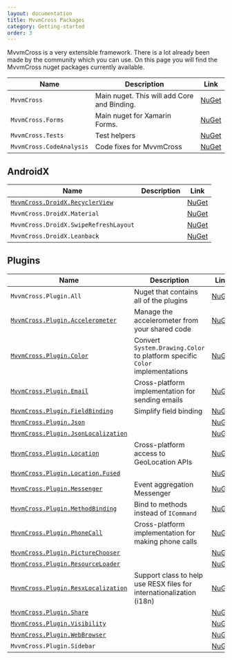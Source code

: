 ```yaml
---
layout: documentation
title: MvvmCross Packages
category: Getting-started
order: 3
---
```

MvvmCross is a very extensible framework. There is a lot already been made by the community which you can use. On this page you will find the MvvmCross nuget packages currently available.

Name | Description | Link
---- | ----------- | ----
`MvvmCross`                    | Main nuget. This will add Core and Binding. | [NuGet](https://www.nuget.org/packages/MvvmCross/)
`MvvmCross.Forms`              | Main nuget for Xamarin Forms. | [NuGet](https://www.nuget.org/packages/MvvmCross.Forms/)
`MvvmCross.Tests`              | Test helpers | [NuGet](https://www.nuget.org/packages/MvvmCross.Tests/)
`MvvmCross.CodeAnalysis`       | Code fixes for MvvmCross | [NuGet](https://www.nuget.org/packages/MvvmCross.CodeAnalysis/)


## AndroidX

Name | Description | Link
---- | ----------- | ----
[`MvvmCross.DroidX.RecyclerView`](https://www.mvvmcross.com/documentation/platform/android/android-recyclerview)    |  | [NuGet](https://www.nuget.org/packages/MvvmCross.DroidX.RecyclerView/)
`MvvmCross.DroidX.Material`   |  | [NuGet](https://www.nuget.org/packages/MvvmCross.DroidX.Material/)
`MvvmCross.DroidX.SwipeRefreshLayout` |  | [NuGet](https://www.nuget.org/packages/MvvmCross.DroidX.SwipeRefreshLayout/)
`MvvmCross.DroidX.Leanback`  |  | [NuGet](https://www.nuget.org/packages/MvvmCross.DroidX.Leanback/)


## Plugins

Name | Description | Link
---- | ----------- | ----
`MvvmCross.Plugin.All`              | Nuget that contains all of the plugins | [NuGet](https://www.nuget.org/packages/MvvmCross.Plugin.All/)
[`MvvmCross.Plugin.Accelerometer`](https://www.mvvmcross.com/documentation/plugins/accelerometer) | Manage the accelerometer from your shared code | [NuGet](https://www.nuget.org/packages/MvvmCross.Plugin.Accelerometer/)
[`MvvmCross.Plugin.Color`](https://www.mvvmcross.com/documentation/plugins/color) | Convert `System.Drawing.Color` to platform specific `Color` implementations | [NuGet](https://www.nuget.org/packages/MvvmCross.Plugin.Color/)
[`MvvmCross.Plugin.Email`](https://www.mvvmcross.com/documentation/plugins/email) | Cross-platform implementation for sending emails | [NuGet](https://www.nuget.org/packages/MvvmCross.Plugin.Email/)
[`MvvmCross.Plugin.FieldBinding`](https://www.mvvmcross.com/documentation/plugins/fieldbinding)     | Simplify field binding | [NuGet](https://www.nuget.org/packages/MvvmCross.Plugin.FieldBinding/)
[`MvvmCross.Plugin.Json`](https://www.mvvmcross.com/documentation/plugins/json)             |  | [NuGet](https://www.nuget.org/packages/MvvmCross.Plugin.Json/)
[`MvvmCross.Plugin.JsonLocalization`](https://www.mvvmcross.com/documentation/plugins/jsonlocalisation) |  | [NuGet](https://www.nuget.org/packages/MvvmCross.Plugin.JsonLocalization/)
[`MvvmCross.Plugin.Location`](https://www.mvvmcross.com/documentation/plugins/location)         | Cross-platform access to GeoLocation APIs | [NuGet](https://www.nuget.org/packages/MvvmCross.Plugin.Location/)
[`MvvmCross.Plugin.Location.Fused`](https://www.mvvmcross.com/documentation/plugins/jsonlocalisation)         |  | [NuGet](https://www.nuget.org/packages/MvvmCross.Plugin.Location.Fused/)
[`MvvmCross.Plugin.Messenger`](https://www.mvvmcross.com/documentation/plugins/messenger)        | Event aggregation Messenger | [NuGet](https://www.nuget.org/packages/MvvmCross.Plugin.Messenger/)
[`MvvmCross.Plugin.MethodBinding`](https://www.mvvmcross.com/documentation/plugins/methodbinding)    | Bind to methods instead of `ICommand` | [NuGet](https://www.nuget.org/packages/MvvmCross.Plugin.MethodBinding/)
[`MvvmCross.Plugin.PhoneCall`](https://www.mvvmcross.com/documentation/plugins/phonecall)          | Cross-platform implementation for making phone calls | [NuGet](https://www.nuget.org/packages/MvvmCross.Plugin.PhoneCall/)
[`MvvmCross.Plugin.PictureChooser`](https://www.mvvmcross.com/documentation/plugins/picturechooser)   |  | [NuGet](https://www.nuget.org/packages/MvvmCross.Plugin.PictureChooser/)
[`MvvmCross.Plugin.ResourceLoader`](https://www.mvvmcross.com/documentation/plugins/resourceloader)   |  | [NuGet](https://www.nuget.org/packages/MvvmCross.Plugin.ResourceLoader/)
[`MvvmCross.Plugin.ResxLocalization`](https://www.mvvmcross.com/documentation/plugins/resxlocalization)   | Support class to help use RESX files for internationalization (i18n) | [NuGet](https://www.nuget.org/packages/MvvmCross.Plugin.ResxLocalization/)
[`MvvmCross.Plugin.Share`](https://www.mvvmcross.com/documentation/plugins/share)            |  | [NuGet](https://www.nuget.org/packages/MvvmCross.Plugin.Share/)
[`MvvmCross.Plugin.Visibility`](https://www.mvvmcross.com/documentation/plugins/visibility)       |  | [NuGet](https://www.nuget.org/packages/MvvmCross.Plugin.Visibility/)
[`MvvmCross.Plugin.WebBrowser`](https://www.mvvmcross.com/documentation/plugins/webbrowser)       |  | [NuGet](https://www.nuget.org/packages/MvvmCross.Plugin.WebBrowser/)
`MvvmCross.Plugin.Sidebar`          |  | [NuGet](https://www.nuget.org/packages/MvvmCross.Plugin.Sidebar/)

